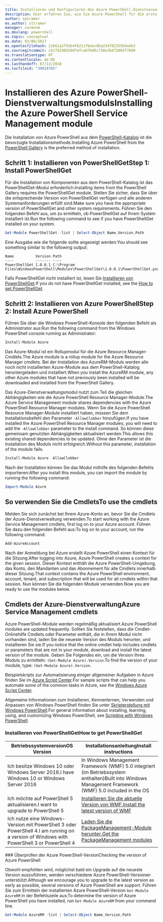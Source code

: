 ```yaml
---
title: Installieren und Konfigurieren des Azure PowerShell-Dienstverwaltungsmoduls | Microsoft-Dokumentation
description: Hier erfahren Sie, wie Sie Azure PowerShell für die erste Verwendung installieren und konfigurieren.
author: sptramer
ms.author: sttramer
manager: carmonm
ms.devlang: powershell
ms.topic: conceptual
ms.date: 03/06/2017
ms.openlocfilehash: 21b61a2f91b4f6211fbeec8ba234782355b9a4b3
ms.sourcegitcommit: cb1fd248920d7efca67bd6c738a3b47206df7890
ms.translationtype: HT
ms.contentlocale: de-DE
ms.lasthandoff: 07/13/2018
ms.locfileid: "39024765"
---
```

# <a name="installing-the-azure-powershell-service-management-module"></a><span data-ttu-id="827f6-103">Installieren des Azure PowerShell-Dienstverwaltungsmoduls</span><span class="sxs-lookup"><span data-stu-id="827f6-103">Installing the Azure PowerShell Service Management module</span></span>

<span data-ttu-id="827f6-104">Die Installation von Azure PowerShell aus dem [PowerShell-Katalog](https://www.powershellgallery.com/) ist die bevorzugte Installationsmethode.</span><span class="sxs-lookup"><span data-stu-id="827f6-104">Installing Azure PowerShell from the [PowerShell Gallery](https://www.powershellgallery.com/) is the preferred method of installation.</span></span>

## <a name="step-1-install-powershellget"></a><span data-ttu-id="827f6-105">Schritt 1: Installieren von PowerShellGet</span><span class="sxs-lookup"><span data-stu-id="827f6-105">Step 1: Install PowerShellGet</span></span>

<span data-ttu-id="827f6-106">Für die Installation von Komponenten aus dem PowerShell-Katalog ist das PowerShellGet-Modul erforderlich.</span><span class="sxs-lookup"><span data-stu-id="827f6-106">Installing items from the PowerShell Gallery requires the PowerShellGet module.</span></span> <span data-ttu-id="827f6-107">Stellen Sie sicher, dass Sie über die entsprechende Version von PowerShellGet verfügen und alle anderen Systemanforderungen erfüllt sind.</span><span class="sxs-lookup"><span data-stu-id="827f6-107">Make sure you have the appropriate version of PowerShellGet and other system requirements.</span></span> <span data-ttu-id="827f6-108">Führen Sie den folgenden Befehl aus, um zu ermitteln, ob PowerShellGet auf Ihrem System installiert ist.</span><span class="sxs-lookup"><span data-stu-id="827f6-108">Run the following command to see if you have PowerShellGet installed on your system.</span></span>

```powershell
Get-Module PowerShellGet -list | Select-Object Name,Version,Path
```

<span data-ttu-id="827f6-109">Eine Ausgabe wie die folgende sollte angezeigt werden:</span><span class="sxs-lookup"><span data-stu-id="827f6-109">You should see something similar to the following output:</span></span>

```output
Name          Version Path
----          ------- ----
PowerShellGet 1.0.0.1 C:\Program Files\WindowsPowerShell\Modules\PowerShellGet\1.0.0.1\PowerShellGet.psd1
```

<span data-ttu-id="827f6-110">Falls PowerShellGet nicht installiert ist, lesen Sie [Installieren von PowerShellGet](#how-to-get-powershellget).</span><span class="sxs-lookup"><span data-stu-id="827f6-110">If you do not have PowerShellGet installed, see the [How to get PowerShellGet](#how-to-get-powershellget).</span></span>

## <a name="step-2-install-azure-powershell"></a><span data-ttu-id="827f6-111">Schritt 2: Installieren von Azure PowerShell</span><span class="sxs-lookup"><span data-stu-id="827f6-111">Step 2: Install Azure PowerShell</span></span>

<span data-ttu-id="827f6-112">Führen Sie über die Windows PowerShell-Konsole den folgenden Befehl als Administrator aus:</span><span class="sxs-lookup"><span data-stu-id="827f6-112">Run the following command from the Windows PowerShell console running as Administrator:</span></span>

```powershell
Install-Module Azure
```

<span data-ttu-id="827f6-113">Das Azure-Modul ist ein Rollupmodul für die Azure Resource Manager-Cmdlets.</span><span class="sxs-lookup"><span data-stu-id="827f6-113">The Azure module is a rollup module for the Azure Resource Manager cmdlets.</span></span> <span data-ttu-id="827f6-114">Bei der Installation des AzureRM-Moduls werden alle noch nicht installierten Azure-Module aus dem PowerShell-Katalog heruntergeladen und installiert.</span><span class="sxs-lookup"><span data-stu-id="827f6-114">When you install the AzureRM module, any other Azure modules that have not previously been installed will be downloaded and installed from the PowerShell Gallery.</span></span>

<span data-ttu-id="827f6-115">Das Azure-Dienstverwaltungsmodul nutzt zum Teil die gleichen Abhängigkeiten wie die Azure PowerShell Resource Manager-Module.</span><span class="sxs-lookup"><span data-stu-id="827f6-115">The Azure Service Management module shares dependencies with the Azure PowerShell Resource Manager modules.</span></span> <span data-ttu-id="827f6-116">Wenn Sie die Azure PowerShell Resource Manager-Module installiert haben, müssen Sie dem Installationsbefehl den Parameter `-AllowClobber` hinzufügen.</span><span class="sxs-lookup"><span data-stu-id="827f6-116">If you have installed the Azure PowerShell Resource Manager modules, you will need to add the `-AllowClobber` parameter to the install command.</span></span> <span data-ttu-id="827f6-117">So können diese gemeinsam genutzten Abhängigkeiten aktualisiert werden.</span><span class="sxs-lookup"><span data-stu-id="827f6-117">This allows this existing shared dependencies to be updated.</span></span> <span data-ttu-id="827f6-118">Ohne den Parameter ist die Installation des Moduls nicht erfolgreich.</span><span class="sxs-lookup"><span data-stu-id="827f6-118">Without this parameter, installation of the module fails.</span></span>

```powershell
Install-Module Azure -AllowClobber
```

<span data-ttu-id="827f6-119">Nach der Installation können Sie das Modul mithilfe des folgenden Befehls importieren:</span><span class="sxs-lookup"><span data-stu-id="827f6-119">After you install this module, you can import the module by running the following command:</span></span>

```powershell
Import-Module Azure
```

## <a name="to-use-the-cmdlets"></a><span data-ttu-id="827f6-120">So verwenden Sie die Cmdlets</span><span class="sxs-lookup"><span data-stu-id="827f6-120">To use the cmdlets</span></span>

<span data-ttu-id="827f6-121">Melden Sie sich zunächst bei Ihrem Azure-Konto an, bevor Sie die Cmdlets der Azure-Dienstverwaltung verwenden.</span><span class="sxs-lookup"><span data-stu-id="827f6-121">To start working with the Azure Service Management cmdlets, first log on to your Azure account.</span></span> <span data-ttu-id="827f6-122">Führen Sie dazu den folgenden Befehl aus:</span><span class="sxs-lookup"><span data-stu-id="827f6-122">To log on to your account, run the following command:</span></span>

```powershell
Add-AzureAccount
```

<span data-ttu-id="827f6-123">Nach der Anmeldung bei Azure erstellt Azure PowerShell einen Kontext für die Sitzung.</span><span class="sxs-lookup"><span data-stu-id="827f6-123">After logging into Azure, Azure PowerShell creates a context for the given session.</span></span> <span data-ttu-id="827f6-124">Dieser Kontext enthält die Azure PowerShell-Umgebung, das Konto, den Mandanten und das Abonnement für alle Cmdlets innerhalb dieser Sitzung.</span><span class="sxs-lookup"><span data-stu-id="827f6-124">That context contains the Azure PowerShell environment, account, tenant, and subscription that will be used for all cmdlets within that session.</span></span> <span data-ttu-id="827f6-125">Nun können Sie die folgenden Module verwenden.</span><span class="sxs-lookup"><span data-stu-id="827f6-125">Now you are ready to use the modules below.</span></span>

## <a name="azure-service-management-cmdlets"></a><span data-ttu-id="827f6-126">Cmdlets der Azure-Dienstverwaltung</span><span class="sxs-lookup"><span data-stu-id="827f6-126">Azure Service Management cmdlets</span></span>

<span data-ttu-id="827f6-127">Azure PowerShell-Module werden regelmäßig aktualisiert.</span><span class="sxs-lookup"><span data-stu-id="827f6-127">Azure PowerShell modules are updated frequently.</span></span> <span data-ttu-id="827f6-128">Sollten Sie feststellen, dass die Cmdlet-Onlinehilfe Cmdlets oder Parameter enthält, die in Ihrem Modul nicht vorhanden sind, laden Sie die neueste Version des Moduls herunter, und installieren Sie sie.</span><span class="sxs-lookup"><span data-stu-id="827f6-128">If you notice that the online cmdlet help includes cmdlets or parameters that are not in your module, download and install the latest version of the module.</span></span> <span data-ttu-id="827f6-129">Geben Sie Folgendes ein, um die Version Ihres Moduls zu ermitteln: `(Get-Module Azure).Version`.</span><span class="sxs-lookup"><span data-stu-id="827f6-129">To find the version of your module, type: `(Get-Module Azure).Version`.</span></span>

<span data-ttu-id="827f6-130">Beispielskripts zur Automatisierung einiger allgemeiner Aufgaben in Azure finden Sie im [Azure Script Center](http://www.windowsazure.com/documentation/scripts/).</span><span class="sxs-lookup"><span data-stu-id="827f6-130">For sample scripts that can help you automate some of the common tasks in Azure, see the [Windows Azure Script Center](http://www.windowsazure.com/documentation/scripts/).</span></span>

<span data-ttu-id="827f6-131">Allgemeine Informationen zum Installieren, Kennenlernen, Verwenden und Anpassen von Windows PowerShell finden Sie unter [Skripterstellung mit Windows PowerShell](http://go.microsoft.com/fwlink/p/?linkid=320210).</span><span class="sxs-lookup"><span data-stu-id="827f6-131">For general information about installing, learning, using, and customizing Windows PowerShell, see [Scripting with Windows PowerShell](http://go.microsoft.com/fwlink/p/?linkid=320210).</span></span>

### <a name="how-to-get-powershellget"></a><span data-ttu-id="827f6-132">Installieren von PowerShellGet</span><span class="sxs-lookup"><span data-stu-id="827f6-132">How to get PowerShellGet</span></span>

|<span data-ttu-id="827f6-133">Betriebssystemversion</span><span class="sxs-lookup"><span data-stu-id="827f6-133">OS Version</span></span>|<span data-ttu-id="827f6-134">Installationsanleitung</span><span class="sxs-lookup"><span data-stu-id="827f6-134">Install instructions</span></span>|
|---|---|
|<span data-ttu-id="827f6-135">Ich besitze Windows 10 oder Windows Server 2016.</span><span class="sxs-lookup"><span data-stu-id="827f6-135">I have Windows 10 or Windows Server 2016</span></span>|<span data-ttu-id="827f6-136">In Windows Management Framework (WMF) 5.0 integriert (im Betriebssystem enthalten)</span><span class="sxs-lookup"><span data-stu-id="827f6-136">Built into Windows Management Framework (WMF) 5.0 included in the OS</span></span>|
|<span data-ttu-id="827f6-137">Ich möchte auf PowerShell 5 aktualisieren.</span><span class="sxs-lookup"><span data-stu-id="827f6-137">I want to upgrade to PowerShell 5</span></span>|[<span data-ttu-id="827f6-138">Installieren Sie die aktuelle Version von WMF.</span><span class="sxs-lookup"><span data-stu-id="827f6-138">Install the latest version of WMF</span></span>](https://www.microsoft.com/en-us/download/details.aspx?id=54616)|
|<span data-ttu-id="827f6-139">Ich nutze eine Windows-Version mit PowerShell 3 oder PowerShell 4.</span><span class="sxs-lookup"><span data-stu-id="827f6-139">I am running on a version of Windows with PowerShell 3 or PowerShell 4</span></span>|[<span data-ttu-id="827f6-140">Laden Sie die PackageManagement-Module herunter.</span><span class="sxs-lookup"><span data-stu-id="827f6-140">Get the PackageManagement modules</span></span>](http://go.microsoft.com/fwlink/?LinkID=746217)|

<div id="helpmechoose"/>
### <span data-ttu-id="827f6-141">Überprüfen der Azure PowerShell-Version</span><span class="sxs-lookup"><span data-stu-id="827f6-141">Checking the version of Azure PowerShell</span></span>

<span data-ttu-id="827f6-142">Obwohl empfohlen wird, möglichst bald ein Upgrade auf die neueste Version auszuführen, werden verschiedene Azure PowerShell-Versionen unterstützt.</span><span class="sxs-lookup"><span data-stu-id="827f6-142">Although we encourage you to upgrade to the latest version as early as possible, several versions of Azure PowerShell are support.</span></span> <span data-ttu-id="827f6-143">Führen Sie zum Ermitteln der installierten Azure PowerShell-Version `Get-Module AzureRM` in der Befehlszeile aus:</span><span class="sxs-lookup"><span data-stu-id="827f6-143">To determine the version of Azure PowerShell you have installed, run `Get-Module AzureRM` from your command line.</span></span>

```powershell
Get-Module AzureRM -list | Select-Object Name,Version,Path
```
